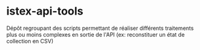# istex-api-tools
Dépôt regroupant des scripts permettant de réaliser différents traitements plus ou moins complexes en sortie de l'API (ex: reconstituer un état de collection en CSV)
